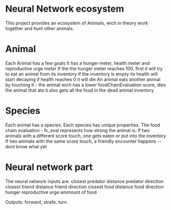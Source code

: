 # Neural Network ecosystem
This project provides an ecosystem of Animals, wich in theory work together and hunt other animals.

# Animal
Each Animal has a few goals
It has a hunger meter, health meter and reproductive urge meter
If the the hunger meter reaches 100, first it will try to eat an animal from its inventory
if the inventory is empty its health will start decaying
if health reaches 0 it will die
An animal eats another animal by touching it - the animal wich has a lower foodChainEvaluation score, dies
the animal that ate it also gets all the food in the dead animal inventory

# Species
Each animal has a species.
Each species has unique properties.
The food chain evaluation - fc_eval represents how strong the animal is.
If two animals with a different score touch, one gets eaten or put into the inventory
If two animals with the same score touch, a friendly encounter happens -- dont know what yet

# Neural network part
The neural network inputs are:
closest predator distance
predator direction
closest friend distance
friend direction
closest food distance
food direction
hunger
reproductive urge
ammount of food

Outputs:
forward, strafe, turn
